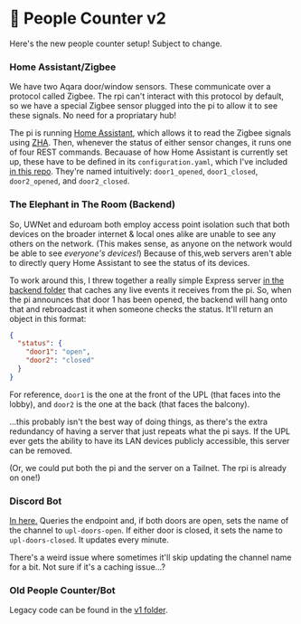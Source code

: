 # 🚪 People Counter v2

Here's the new people counter setup! Subject to change.

### Home Assistant/Zigbee

We have two Aqara door/window sensors. These communicate over a protocol called Zigbee. The rpi can't interact with this protocol by default, so we have a special Zigbee sensor plugged into the pi to allow it to see these signals. No need for a propriatary hub!

The pi is running [Home Assistant](https://www.home-assistant.io/]), which allows it to read the Zigbee signals using [ZHA](https://www.home-assistant.io/integrations/zha/]). Then, whenever the status of either sensor changes, it runs one of four REST commands. Becauase of how Home Assistant is currently set up, these have to be defined in its `configuration.yaml`, which I've included [in this repo](./home-assistant/configuration.yaml). They're named intuitively: `door1_opened`, `door1_closed`, `door2_opened`, and `door2_closed`.

### The Elephant in The Room (Backend)

So, UWNet and eduroam both employ access point isolation such that both devices on the broader internet & local ones alike are unable to see any others on the network. (This makes sense, as anyone on the network would be able to see _everyone's devices!_) Because of this,web servers aren't able to directly query Home Assistant to see the status of its devices.

To work around this, I threw together a really simple Express server [in the backend folder](./backend/) that caches any live events it receives from the pi. So, when the pi announces that door 1 has been opened, the backend will hang onto that and rebroadcast it when someone checks the status. It'll return an object in this format:

```json
{
  "status": {
    "door1": "open",
    "door2": "closed"
  }
}
```

For reference, `door1` is the one at the front of the UPL (that faces into the lobby), and `door2` is the one at the back (that faces the balcony).

...this probably isn't the best way of doing things, as there's the extra redundancy of having a server that just repeats what the pi says. If the UPL ever gets the ability to have its LAN devices publicly accessible, this server can be removed.

(Or, we could put both the pi and the server on a Tailnet. The rpi is already on one!)

### Discord Bot

[In here.](./discord-bot/) Queries the endpoint and, if both doors are open, sets the name of the channel to `upl-doors-open`. If either door is closed, it sets the name to `upl-doors-closed`. It updates every minute.

There's a weird issue where sometimes it'll skip updating the channel name for a bit. Not sure if it's a caching issue...?

### Old People Counter/Bot

Legacy code can be found in the [v1 folder](./v1).
